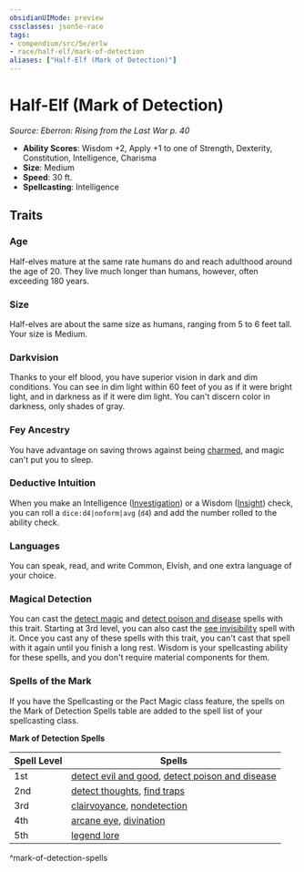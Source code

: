 ```yaml
---
obsidianUIMode: preview
cssclasses: json5e-race
tags:
- compendium/src/5e/erlw
- race/half-elf/mark-of-detection
aliases: ["Half-Elf (Mark of Detection)"]
---
```

# Half-Elf (Mark of Detection)
*Source: Eberron: Rising from the Last War p. 40*  

- **Ability Scores**: Wisdom +2, Apply +1 to one of Strength, Dexterity, Constitution, Intelligence, Charisma
- **Size**: Medium
- **Speed**: 30 ft.
- **Spellcasting**: Intelligence

## Traits

### Age

Half-elves mature at the same rate humans do and reach adulthood around the age of 20. They live much longer than humans, however, often exceeding 180 years.

### Size

Half-elves are about the same size as humans, ranging from 5 to 6 feet tall. Your size is Medium.

### Darkvision

Thanks to your elf blood, you have superior vision in dark and dim conditions. You can see in dim light within 60 feet of you as if it were bright light, and in darkness as if it were dim light. You can't discern color in darkness, only shades of gray.

### Fey Ancestry

You have advantage on saving throws against being [charmed](2-Mechanics/CLI/rules/conditions.md#Charmed), and magic can't put you to sleep.

### Deductive Intuition

When you make an Intelligence ([Investigation](2-Mechanics/CLI/rules/skills.md#Investigation)) or a Wisdom ([Insight](2-Mechanics/CLI/rules/skills.md#Insight)) check, you can roll a `dice:d4|noform|avg` (`d4`) and add the number rolled to the ability check.

### Languages

You can speak, read, and write Common, Elvish, and one extra language of your choice.

### Magical Detection

You can cast the [detect magic](2-Mechanics/CLI/spells/detect-magic.md) and [detect poison and disease](2-Mechanics/CLI/spells/detect-poison-and-disease.md) spells with this trait. Starting at 3rd level, you can also cast the [see invisibility](2-Mechanics/CLI/spells/see-invisibility.md) spell with it. Once you cast any of these spells with this trait, you can't cast that spell with it again until you finish a long rest. Wisdom is your spellcasting ability for these spells, and you don't require material components for them.

### Spells of the Mark

If you have the Spellcasting or the Pact Magic class feature, the spells on the Mark of Detection Spells table are added to the spell list of your spellcasting class.

**Mark of Detection Spells**

| Spell Level | Spells |
|-------------|--------|
| 1st | [detect evil and good](2-Mechanics/CLI/spells/detect-evil-and-good.md), [detect poison and disease](2-Mechanics/CLI/spells/detect-poison-and-disease.md) |
| 2nd | [detect thoughts](2-Mechanics/CLI/spells/detect-thoughts.md), [find traps](2-Mechanics/CLI/spells/find-traps.md) |
| 3rd | [clairvoyance](2-Mechanics/CLI/spells/clairvoyance.md), [nondetection](2-Mechanics/CLI/spells/nondetection.md) |
| 4th | [arcane eye](2-Mechanics/CLI/spells/arcane-eye.md), [divination](2-Mechanics/CLI/spells/divination.md) |
| 5th | [legend lore](2-Mechanics/CLI/spells/legend-lore.md) |
^mark-of-detection-spells